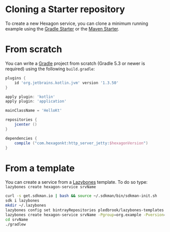 
# Cloning a Starter repository

To create a new Hexagon service, you can clone a minimum running example using the [Gradle Starter]
or the [Maven Starter].

# From scratch

You can write a [Gradle] project from scratch (Gradle 5.3 or newer is required) using the following
`build.gradle`:

```groovy
plugins {
    id 'org.jetbrains.kotlin.jvm' version '1.3.50'
}

apply plugin: 'kotlin'
apply plugin: 'application'

mainClassName = 'HelloKt'

repositories {
    jcenter ()
}

dependencies {
    compile ("com.hexagonkt:http_server_jetty:$hexagonVersion")
}
```

# From a template

You can create a service from a [Lazybones] template. To do so type:
`lazybones create hexagon-service srvName`

```bash
curl -s get.sdkman.io | bash && source ~/.sdkman/bin/sdkman-init.sh
sdk i lazybones
mkdir ~/.lazybones
lazybones config set bintrayRepositories pledbrook/lazybones-templates jamming/maven
lazybones create hexagon-service srvName -Pgroup=org.example -Pversion=0.1 -Pdescription=Description
cd srvName
./gradlew
```

[Gradle Starter]: https://github.com/hexagonkt/gradle_starter
[Maven Starter]: https://github.com/hexagonkt/maven_starter
[Gradle]: https://gradle.org
[Lazybones]: https://github.com/pledbrook/lazybones
